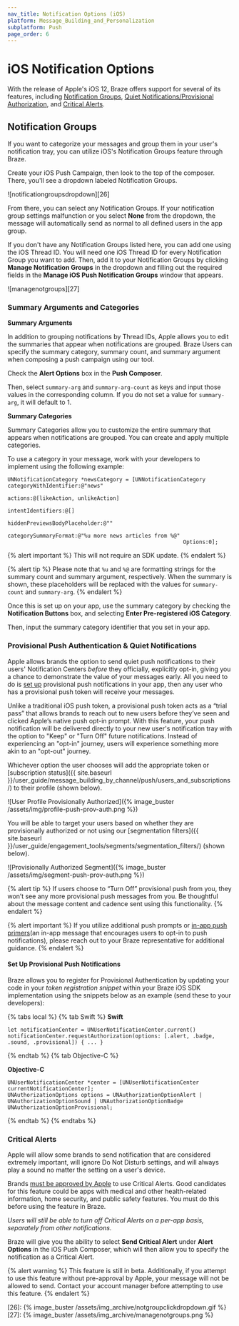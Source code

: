 ```yaml
---
nav_title: Notification Options (iOS)
platform: Message_Building_and_Personalization
subplatform: Push
page_order: 6
---
```


# iOS Notification Options

With the release of Apple's iOS 12, Braze offers support for several of its features, including [Notification Groups](#notification-groups), [Quiet Notifications/Provisional Authorization](#provisional-push-authentication--quiet-notifications), and [Critical Alerts](#critical-alerts).

## Notification Groups

If you want to categorize your messages and group them in your user's notification tray, you can utilize iOS's Notification Groups feature through Braze.

Create your iOS Push Campaign, then look to the top of the composer. There, you'll see a dropdown labeled Notification Groups.

![notificationgroupsdropdown][26]

From there, you can select any Notification Groups. If your notification group settings malfunction or you select __None__ from the dropdown, the message will automatically send as normal to all defined users in the app group.

If you don't have any Notification Groups listed here, you can add one using the iOS Thread ID. You will need one iOS Thread ID for every Notification Group you want to add. Then, add it to your Notification Groups by clicking __Manage Notification Groups__ in the dropdown and filling out the required fields in the __Manage iOS Push Notification Groups__ window that appears.

![managenotgroups][27]

### Summary Arguments and Categories

__Summary Arguments__

In addition to grouping notifications by Thread IDs, Apple allows you to edit the summaries that appear when notifications are grouped. Braze Users can specify the summary category, summary count, and summary argument when composing a push campaign using our tool.

Check the __Alert Options__ box in the __Push Composer__.

Then, select `summary-arg` and `summary-arg-count` as keys and input those values in the corresponding column. If you do not set a value for `summary-arg`, it will default to 1.

__Summary Categories__

Summary Categories allow you to customize the entire summary that appears when notifications are grouped. You can create and apply multiple categories.

To use a category in your message, work with your developers to implement using the following example:

```
UNNotificationCategory *newsCategory = [UNNotificationCategory categoryWithIdentifier:@"news"
                                                      actions:@[likeAction, unlikeAction]
                                                      intentIdentifiers:@[]
                                                      hiddenPreviewsBodyPlaceholder:@""
                                                      categorySummaryFormat:@"%u more news articles from %@"
                                                       Options:0];
```

{% alert important %}
This will not require an SDK update.
{% endalert %}

{% alert tip %}
Please note that `%u` and `%@` are formatting strings for the summary count and summary argument, respectively. When the summary is shown, these placeholders will be replaced with the values for `summary-count` and `summary-arg`.
{% endalert %}

Once this is set up on your app, use the summary category by checking the __Notification Buttons__ box, and selecting __Enter Pre-registered iOS Category__.

Then, input the summary category identifier that you set in your app.

### Provisional Push Authentication & Quiet Notifications

Apple allows brands the option to send quiet push notifications to their users' Notification Centers _before_ they officially, explicitly opt-in, giving you a chance to demonstrate the value of your messages early. All you need to do is [set up](#set-up-provisional-push-notifications) provisional push notifications in your app, then any user who has a provisional push token will receive your messages.

Unlike a traditional iOS push token, a provisional push token acts as a “trial pass” that allows brands to reach out to new users before they’ve seen and clicked Apple’s native push opt-in prompt. With this feature, your push notification will be delivered directly to your new user's notification tray with the option to "Keep" or "Turn Off" future notifications. Instead of experiencing an "opt-in" journey, users will experience something more akin to an "opt-out" journey.

Whichever option the user chooses will add the appropriate token or [subscription status]({{ site.baseurl }}/user_guide/message_building_by_channel/push/users_and_subscriptions/) to their profile (shown below).

![User Profile Provisionally Authorized]({% image_buster /assets/img/profile-push-prov-auth.png %})


You will be able to target your users based on whether they are provisionally authorized or not using our [segmentation filters]({{ site.baseurl }}/user_guide/engagement_tools/segments/segmentation_filters/) (shown below).

![Provisionally Authorized Segment]({% image_buster /assets/img/segment-push-prov-auth.png %})


{% alert tip %}
If users choose to “Turn Off” provisional push from you, they won’t see any more provisional push messages from you. Be thoughtful about the message content and cadence sent using this functionality.
{% endalert %}

{% alert important %}
If you utilize additional push prompts or [in-app push primers](https://www.braze.com/resources/glossary/priming-for-push/)(an in-app message that encourages users to opt-in to push notifications), please reach out to your Braze representative for additional guidance.
{% endalert %}

#### Set Up Provisional Push Notifications
Braze allows you to register for Provisional Authentication by updating your code in your _token registration snippet_ within your Braze iOS SDK implementation using the snippets below as an example (send these to your developers):

{% tabs local %}
  {% tab Swift %}
__Swift__

```
let notificationCenter = UNUserNotificationCenter.current()
notificationCenter.requestAuthorization(options: [.alert, .badge, .sound, .provisional]) { ... }
```
  {% endtab %}
  {% tab Objective-C %}

__Objective-C__

```
UNUserNotificationCenter *center = [UNUserNotificationCenter currentNotificationCenter];
UNAuthorizationOptions options = UNAuthorizationOptionAlert | UNAuthorizationOptionSound | UNAuthorizationOptionBadge
UNAuthorizationOptionProvisional;
```
  {% endtab %}
{% endtabs %}


### Critical Alerts
Apple will allow some brands to send notification that are considered extremely important, will ignore Do Not Disturb settings, and will always play a sound no matter the setting on a user's device.

Brands [must be approved by Apple](https://developer.apple.com/contact/request/notifications-critical-alerts-entitlement/) to use Critical Alerts. Good candidates for this feature could be apps with medical and other health-related information, home security, and public safety features. You must do this before using the feature in Braze.

_Users will still be able to turn off Critical Alerts on a per-app basis, separately from other notifications._

Braze will give you the ability to select __Send Critical Alert__ under __Alert Options__ in the iOS Push Composer, which will then allow you to specify the notification as a Critical Alert.

{% alert warning %}
This feature is still in beta. Additionally, if you attempt to use this feature without pre-approval by Apple, your message will not be allowed to send. Contact your account manager before attempting to use this feature.
{% endalert %}


[26]: {% image_buster /assets/img_archive/notgroupclickdropdown.gif %}
[27]: {% image_buster /assets/img_archive/managenotgroups.png %}
